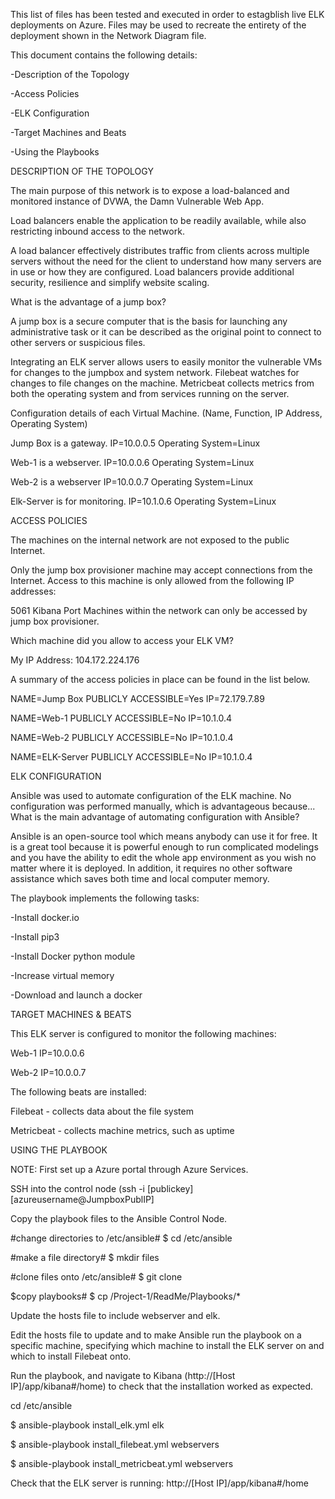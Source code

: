 This list of files has been tested and executed in order to estagblish live ELK deployments on Azure. Files may be used to recreate the entirety of the deployment shown in the Network Diagram file.

This document contains the following details:

-Description of the Topology

-Access Policies

-ELK Configuration

-Target Machines and Beats

-Using the Playbooks


DESCRIPTION OF THE TOPOLOGY

The main purpose of this network is to expose a load-balanced and monitored instance of DVWA, the Damn Vulnerable Web App.

Load balancers enable the application to be readily available, while also restricting inbound access to the network.

A load balancer effectively distributes traffic from clients across multiple servers without the need for the client to understand how many servers are in use or how they are configured. Load balancers provide additional security, resilience and simplify website scaling.

What is the advantage of a jump box?

A jump box is a secure computer that is the basis for launching any administrative task or it can be described as the original point to connect to other servers or suspicious files.

Integrating an ELK server allows users to easily monitor the vulnerable VMs for changes to the jumpbox and system network. Filebeat watches for changes to file changes on the machine. Metricbeat collects metrics from both the operating system and from services running on the server.

Configuration details of each Virtual Machine. (Name, Function, IP Address, Operating System)

Jump Box is a gateway. IP=10.0.0.5	Operating System=Linux

Web-1	is a webserver.  IP=10.0.0.6	Operating System=Linux

Web-2	is a webserver	 IP=10.0.0.7	Operating System=Linux

Elk-Server is for monitoring.  IP=10.1.0.6	Operating System=Linux


ACCESS POLICIES

The machines on the internal network are not exposed to the public Internet.

Only the jump box provisioner machine may accept connections from the Internet. Access to this machine is only allowed from the following IP addresses:

5061 Kibana Port
Machines within the network can only be accessed by jump box provisioner.

Which machine did you allow to access your ELK VM?

My IP Address: 104.172.224.176

A summary of the access policies in place can be found in the list below.

NAME=Jump Box	PUBLICLY ACCESSIBLE=Yes	IP=72.179.7.89

NAME=Web-1	PUBLICLY ACCESSIBLE=No	IP=10.1.0.4

NAME=Web-2	PUBLICLY ACCESSIBLE=No	IP=10.1.0.4

NAME=ELK-Server	 PUBLICLY ACCESSIBLE=No	IP=10.1.0.4


ELK CONFIGURATION

Ansible was used to automate configuration of the ELK machine. No configuration was performed manually, which is advantageous because... What is the main advantage of automating configuration with Ansible?

Ansible is an open-source tool which means anybody can use it for free. It is a great tool because it is powerful enough to run complicated modelings and you have the ability to edit the whole app environment as you wish no matter where it is deployed. In addition, it requires no other software assistance which saves both time and local computer memory.

The playbook implements the following tasks: 

-Install docker.io

-Install pip3

-Install Docker python module

-Increase virtual memory

-Download and launch a docker


TARGET MACHINES & BEATS

This ELK server is configured to monitor the following machines: 

Web-1	IP=10.0.0.6

Web-2	IP=10.0.0.7

The following beats are installed:

Filebeat - collects data about the file system

Metricbeat - collects machine metrics, such as uptime


USING THE PLAYBOOK

NOTE: First set up a Azure portal through Azure Services.

SSH into the control node (ssh -i [publickey] [azureusername@JumpboxPublIP]

Copy the playbook files to the Ansible Control Node.

#change directories to /etc/ansible# 
$ cd /etc/ansible

#make a file directory#
$ mkdir files

#clone files onto /etc/ansible#
$ git clone 

$copy playbooks#
$ cp /Project-1/ReadMe/Playbooks/*

Update the hosts file to include webserver and elk.

Edit the hosts file to update and to make Ansible run the playbook on a specific machine, specifying which machine to install the ELK server on and which to install Filebeat onto.

Run the playbook, and navigate to Kibana (http://[Host IP]/app/kibana#/home) to check that the installation worked as expected.

cd /etc/ansible

$ ansible-playbook install_elk.yml elk

$ ansible-playbook install_filebeat.yml webservers

$ ansible-playbook install_metricbeat.yml webservers

Check that the ELK server is running: http://[Host IP]/app/kibana#/home
